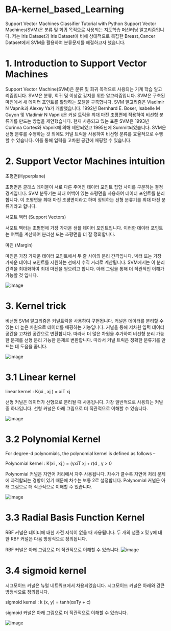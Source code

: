 # BA-kernel_based_Learning
Support Vector Machines Classifier Tutorial with Python 
Support Vector Machines(SVM)은 분류 및 회귀 목적으로 사용되는 지도학습 머신러닝 알고리즘입니다.
저는 Iris Dataset과 Iris Dataset에 비해 상대적으로 복잡한 Breast_Cancer Dataset에서 SVM을 활용하여 분류문제를 해결하고자 했습니다.
 
# 1. Introduction to Support Vector Machines
 
 Support Vector Machine(SVM)은 분류 및 회귀 목적으로 사용되는 기계 학습 알고리즘입니다. SVM은 분류, 회귀 및 이상값 감지를 위한 알고리즘입니다. SVM은 구축된 마진에서 새 데이터 포인트를 할당하는 모델을 구축합니다. SVM 알고리즘은 Vladimir N Vapnik과 Alexey Ya가 개발했습니다. 1992년 Bernhard E. Boser, Isabelle M Guyon 및 Vladimir N Vapnik은 커널 트릭을 최대 마진 초평면에 적용하여 비선형 분류기를 만드는 방법을 제안했습니다. 현재 사용되고 있는 표준 SVM은 1993년 Corinna Cortes와 Vapnik에 의해 제안되었고 1995년에 Summit되었습니다. SVM은 선형 분류를 수행하는 것 외에도 커널 트릭을 사용하여 비선형 분류를 효율적으로 수행할 수 있습니다. 이를 통해 입력을 고차원 공간에 매핑할 수 있습니다.
 
# 2. Support Vector Machines intuition
 
 초평면(Hyperplane) 
 
초평면은 클래스 레이블이 서로 다른 주어진 데이터 포인트 집합 사이를 구분하는 결정 경계입니다. SVM 분류기는 최대 여백이 있는 초평면을 사용하여 데이터 포인트를 분리합니다. 이 초평면을 최대 마진 초평면이라고 하며 정의하는 선형 분류기를 최대 마진 분류기라고 합니다. 
 
 서포트 벡터 (Support Vectors)
 
서포트 벡터는 초평면에 가장 가까운 샘플 데이터 포인트입니다. 이러한 데이터 포인트는 여백을 계산하여 분리선 또는 초평면을 더 잘 정의합니다. 
 
 마진 (Margin)
 
마진은 가장 가까운 데이터 포인트에서 두 줄 사이의 분리 간격입니다. 벡터 또는 가장 가까운 데이터 포인트를 지원하는 선에서 수직 거리로 계산됩니다. SVM에서는 이 분리 간격을 최대화하여 최대 마진을 얻으려고 합니다. 아래 그림을 통해 더 직관적인 이해가 가능할 것 입니다.

![image](https://user-images.githubusercontent.com/71392868/199665408-2e5979ec-832d-491c-a96a-617eabf4da94.png)

# 3. Kernel trick

비선형 SVM 알고리즘은 커널트릭을 사용하여 구현됩니다. 커널은 데이터를 분리할 수 있는 더 높은 차원으로 데이터를 매핑하는 기능입니다. 커널을 통해 저차원 입력 데이터 공간을 고차원 공간으로 변환합니다. 따라서 더 많은 차원을 추가하여 비선형 분리 가능한 문제를 선형 분리 가능한 문제로 변환합니다. 따라서 커널 트릭은 정확한 분류기를 만드는 데 도움을 줍니다.

![image](https://user-images.githubusercontent.com/71392868/199665787-89abeecf-ef77-454b-aa82-1aebb5adff9d.png)

# 3.1 Linear kernel

linear kernel : K(xi , xj ) = xiT xj

선형 커널은 데이터가 선형으로 분리될 때 사용됩니다. 가장 일반적으로 사용되는 커널 중 하나입니다. 
선형 커널은 아래 그림으로 더 직관적으로 이해할 수 있습니다. 

![image](https://user-images.githubusercontent.com/71392868/199666167-2e345a54-f85e-490c-857d-105e4830e340.png)

# 3.2 Polynomial Kernel

For degree-d polynomials, the polynomial kernel is defined as follows –

Polynomial kernel : K(xi , xj ) = (γxiT xj + r)d , γ > 0

Polynomial 커널은 자연어 처리에서 자주 사용됩니다. 
차수가 클수록 자연어 처리 문제에 과적합되는 경향이 있기 때문에 차수는 보통 2로 설정합니다. 
Polynomial 커널은 아래 그림으로 더 직관적으로 이해할 수 있습니다.

![image](https://user-images.githubusercontent.com/71392868/199666592-44488640-56ce-4e6d-aa4a-b63a067746dd.png)

# 3.3 Radial Basis Function Kernel

RBF 커널은 데이터에 대한 사전 지식이 없을 때 사용됩니다.
두 개의 샘플 x 및 y에 대한 RBF 커널은 다음 방정식으로 정의됩니다.

RBF 커널은 아래 그림으로 더 직관적으로 이해할 수 있습니다.
![image](https://user-images.githubusercontent.com/71392868/199666753-c78d7616-2987-4400-b2d0-6c1bfa49a7d7.png)


# 3.4 sigmoid kernel

시그모이드 커널은 뉴럴 네트워크에서 차용되었습니다.
시그모이드 커널은 아래와 강큰 방정식으로 정의됩니다.

sigmoid kernel : k (x, y) = tanh(αxTy + c)

sigmoid 커널은 아래 그림으로 더 직관적으로 이해할 수 있습니다.

![image](https://user-images.githubusercontent.com/71392868/199667505-bfd63e03-f3af-478c-b5c9-fcba597ff303.png)




